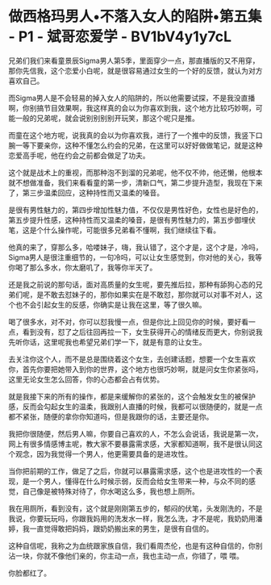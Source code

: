 # 做西格玛男人•不落入女人的陷阱•第五集 - P1 - 斌哥恋爱学 - BV1bV4y1y7cL

兄弟们我们来看童景辰Sigma男人第5季，里面穿少一点，那直播版的又不用穿，那你先信我，这个恋爱小白呢，就是很容易通过女生的一个好的反馈，就认为对方喜欢自己。

而Sigma男人是不会轻易的掉入女人的陷阱的，所以他需要试探，不是我没直播啊，你别搞节目效果啊，我这样真的会以为你喜欢到我，这个地方比较巧妙啊，可能一般的兄弟呢，就会说别别别别开玩笑，那这个呢只是推。

而童在这个地方呢，说我真的会以为你喜欢我，进行了一个推中的反馈，我竖下口腕一等下要亲你，这种不懂怎么约会的兄弟，在这里可以好好做做笔记，就是这种恋爱高手呢，他在约会之前都会做足了功夫。

这个就是战术上的重视，而那种泡不到溜的兄弟呢，他不仅不帅，他还懒，他根本就不想做准备，我们来看看童的第一步，清新口气，第二步提升造型，我现在下来了，第三步温柔回应，这种持性而又温柔的嗓音。

是很有男性魅力的，第四步增加性魅力值，不仅仅是男性好色，女性也是好色的，第五步提升性感，这种持性而又温柔的嗓音，是很有男性魅力的，第五步御埋伏笔，这是个什么操作呢，可能很多兄弟看不懂啊，我们继续往下看。

他真的来了，穿那么多，哈喽妹子，嗨，我认错了，这个才是，这个才是，冷吗，Sigma男人是很注重细节的，一句冷吗，可以让女生感觉到，你对他的关心，我等你喝了那么多水，你太磨叽了，我等你半天了。

还是我之前说的那句话，面对高质量的女生呢，要先推后拉，那种有舔狗心态的兄弟们呢，是不敢去怼妹子的，那你如果实在是不敢怼，那你就可以对事不对人，这个也不会引起女生的反感，你确实是让我在这里，等了很久嘛。

喝了很多水，对不对，你可以怼我慢一点，但是你比上回见你的时候，要好看一点，看到没有，怼了之后往回再拉一下，女生获得开心的情绪反而更大，你别说我先听你话，这里呢我也希望兄弟们学一下，就是有意的让女生。

去关注你这个人，而不是总是围绕着这个女生，去创建话题，想要一个女生喜欢你，首先你要把她带入到你的世界，这个地方也很巧妙啊，就是问女生你紧张吗，这里无论女生怎么回答，你的心态都会占有优势。

就是我接下来的所有的操作，都是来缓解你的紧张的，这个会触发女生的被保护感，反而会勾起女生的温柔，我跟别人直播的时候，我都可以很随便的，就是一点都不紧张，随便的拿你你知道吗，但是我跟你的话，主要还是你。

我把你很随便，然后男人嘛，你要自己喜欢的人，不怎么会说话，我说是第一次，网上有很多情感博主呢，教大家不要暴露需求感，大家都知道啊，我不是很认同这个观念，因为我觉得一个男人，他更需要具备的是进攻性。

当你把前期的工作，做足了之后，你就可以暴露需求感，这个也是进攻性的一个表现，是一个男人，懂得在什么时候示弱，反而会给女生带来一种，与众不同的感觉，自己像是被特殊对待了，你水喝这么多，我也想上厕所。

我在用厕所，看到没有，这个就是刚刚第五步的，郁闷的伏笔，头发刚洗的，不是我说，你要玩玩吗，你跟我妈用的洗发水一样，我怎么洗，才不是呢，我奶奶用潘婷，我一直觉得敢把妈妈，跟奶奶搬出来的男生，是很有自信的。

这种自信呢，我称之为血统跟家族自信，我们看周杰伦，也是有这种自信的，你别沾一块，你就不像他们亲的，你主动一点，我也主动一点，你错了，喂 喂。

你脸都红了。